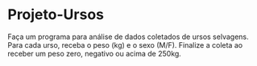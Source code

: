 # Projeto-Ursos
Faça um programa para análise de dados coletados de ursos selvagens.  Para cada urso, receba o peso (kg) e o sexo (M/F). Finalize a coleta ao receber um peso zero, negativo ou acima de 250kg.
